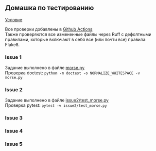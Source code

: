 ## Домашка по тестированию

[Условие](https://github.com/siauPatrick/mai-python/blob/master/03-instrumenty-testirovaniya-v-python/issues.md)

Все проверки добавлены в [Github Actions](../.github/workflows/tests_hw.yml)  
Также проверяются все измененные файлы через Ruff с дефолтными правилами, которые включают в себя все (или почти все) правила Flake8.

### Issue 1
Задание выполнено в файле [morse.py](./morse.py)  
Проверка doctest: `python -m doctest -o NORMALIZE_WHITESPACE -v morse.py`

### Issue 2

Задание выполнено в файле [issue2/test_morse.py](./issue2/test_morse.py)  
Проверка pytest: `pytest -v issue2/test_morse.py`

### Issue 3

### Issue 4

### Issue 5

